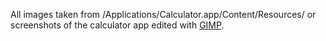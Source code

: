 All images taken from /Applications/Calculator.app/Content/Resources/ or screenshots of the calculator app edited with [GIMP](https://www.gimp.org/).
